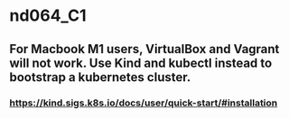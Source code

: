 # nd064_C1

## For Macbook M1 users, VirtualBox and Vagrant will not work. Use Kind and kubectl instead to bootstrap a kubernetes cluster.

### https://kind.sigs.k8s.io/docs/user/quick-start/#installation
